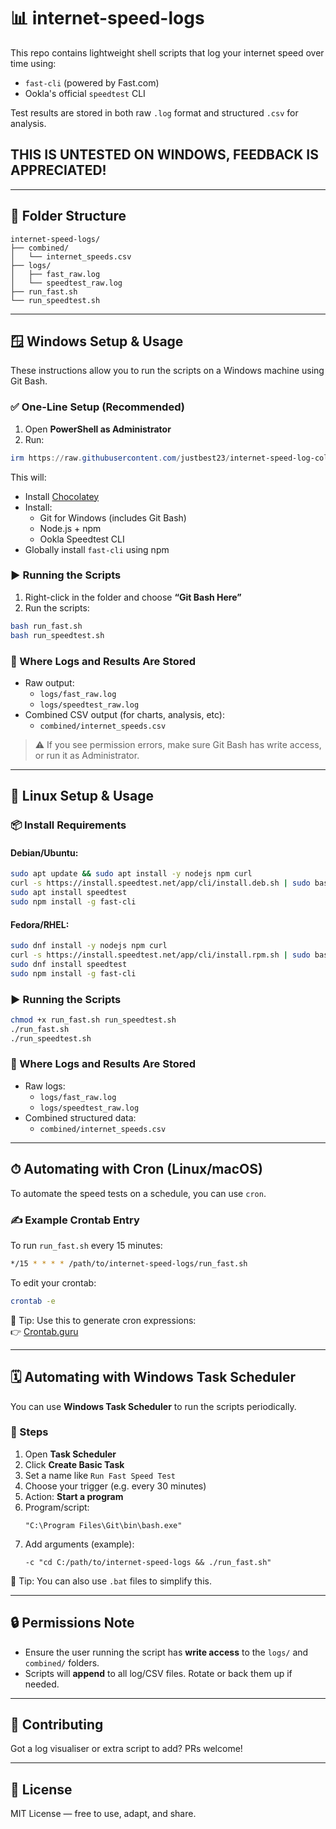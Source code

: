 # 📊 internet-speed-logs

This repo contains lightweight shell scripts that log your internet speed over time using:

- `fast-cli` (powered by Fast.com)
- Ookla's official `speedtest` CLI

Test results are stored in both raw `.log` format and structured `.csv` for analysis.


## THIS IS UNTESTED ON WINDOWS, FEEDBACK IS APPRECIATED!
---

## 📁 Folder Structure

```
internet-speed-logs/
├── combined/
│   └── internet_speeds.csv
├── logs/
│   ├── fast_raw.log
│   └── speedtest_raw.log
├── run_fast.sh
└── run_speedtest.sh
```

---

## 🪟 Windows Setup & Usage

These instructions allow you to run the scripts on a Windows machine using Git Bash.

### ✅ One-Line Setup (Recommended)

1. Open **PowerShell as Administrator**
2. Run:

```powershell
irm https://raw.githubusercontent.com/justbest23/internet-speed-log-collection/main/setup.ps1 | iex
```

This will:
- Install [Chocolatey](https://chocolatey.org/)
- Install:
  - Git for Windows (includes Git Bash)
  - Node.js + npm
  - Ookla Speedtest CLI
- Globally install `fast-cli` using npm

### ▶️ Running the Scripts

1. Right-click in the folder and choose **“Git Bash Here”**
2. Run the scripts:

```bash
bash run_fast.sh
bash run_speedtest.sh
```

### 📄 Where Logs and Results Are Stored

- Raw output:
  - `logs/fast_raw.log`
  - `logs/speedtest_raw.log`
- Combined CSV output (for charts, analysis, etc):
  - `combined/internet_speeds.csv`

> ⚠️ If you see permission errors, make sure Git Bash has write access, or run it as Administrator.

---

## 🐧 Linux Setup & Usage

### 📦 Install Requirements

#### Debian/Ubuntu:
```bash
sudo apt update && sudo apt install -y nodejs npm curl
curl -s https://install.speedtest.net/app/cli/install.deb.sh | sudo bash
sudo apt install speedtest
sudo npm install -g fast-cli
```

#### Fedora/RHEL:
```bash
sudo dnf install -y nodejs npm curl
curl -s https://install.speedtest.net/app/cli/install.rpm.sh | sudo bash
sudo dnf install speedtest
sudo npm install -g fast-cli
```

### ▶️ Running the Scripts

```bash
chmod +x run_fast.sh run_speedtest.sh
./run_fast.sh
./run_speedtest.sh
```

### 📄 Where Logs and Results Are Stored

- Raw logs:
  - `logs/fast_raw.log`
  - `logs/speedtest_raw.log`
- Combined structured data:
  - `combined/internet_speeds.csv`

---

## ⏱ Automating with Cron (Linux/macOS)

To automate the speed tests on a schedule, you can use `cron`.

### ✍️ Example Crontab Entry

To run `run_fast.sh` every 15 minutes:

```bash
*/15 * * * * /path/to/internet-speed-logs/run_fast.sh
```

To edit your crontab:
```bash
crontab -e
```

🧠 Tip: Use this to generate cron expressions:  
👉 [Crontab.guru](https://crontab.guru/)

---

## 🗓 Automating with Windows Task Scheduler

You can use **Windows Task Scheduler** to run the scripts periodically.

### 🧰 Steps

1. Open **Task Scheduler**
2. Click **Create Basic Task**
3. Set a name like `Run Fast Speed Test`
4. Choose your trigger (e.g. every 30 minutes)
5. Action: **Start a program**
6. Program/script:
   ```
   "C:\Program Files\Git\bin\bash.exe"
   ```
7. Add arguments (example):
   ```
   -c "cd C:/path/to/internet-speed-logs && ./run_fast.sh"
   ```

🧠 Tip: You can also use `.bat` files to simplify this.

---

## 🔒 Permissions Note

- Ensure the user running the script has **write access** to the `logs/` and `combined/` folders.
- Scripts will **append** to all log/CSV files. Rotate or back them up if needed.

---

## 🤝 Contributing

Got a log visualiser or extra script to add? PRs welcome!

---

## 📜 License

MIT License — free to use, adapt, and share.
